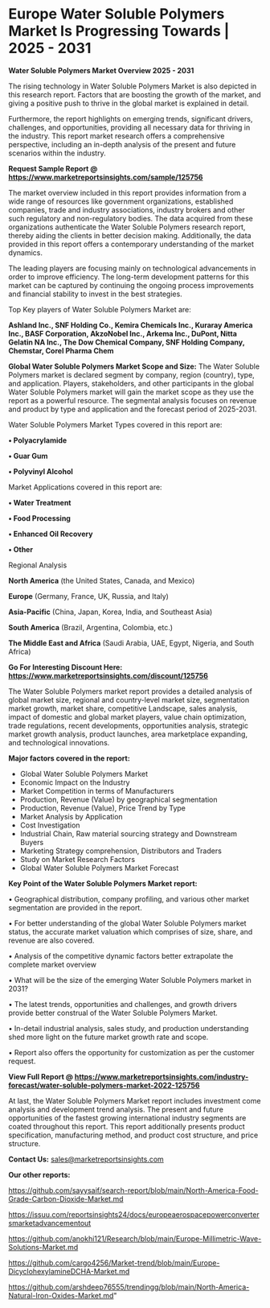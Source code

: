 # Europe Water Soluble Polymers Market Is Progressing Towards | 2025 - 2031

<Strong> Water Soluble Polymers Market Overview 2025 - 2031</strong>

The rising technology in Water Soluble Polymers Market is also depicted in this research report. Factors that are boosting the growth of the market, and giving a positive push to thrive in the global market is explained in detail.

Furthermore, the report highlights on emerging trends, significant drivers, challenges, and opportunities, providing all necessary data for thriving in the industry. This report market research offers a comprehensive perspective, including an in-depth analysis of the present and future scenarios within the industry.

<strong>Request Sample Report @ <a href=https://www.marketreportsinsights.com/sample/125756>https://www.marketreportsinsights.com/sample/125756</a></strong>

The market overview included in this report provides information from a wide range of resources like government organizations, established companies, trade and industry associations, industry brokers and other such regulatory and non-regulatory bodies. The data acquired from these organizations authenticate the Water Soluble Polymers research report, thereby aiding the clients in better decision making. Additionally, the data provided in this report offers a contemporary understanding of the market dynamics.

The leading players are focusing mainly on technological advancements in order to improve efficiency. The long-term development patterns for this market can be captured by continuing the ongoing process improvements and financial stability to invest in the best strategies.

Top Key players of Water Soluble Polymers Market are:

<strong>Ashland Inc., SNF Holding Co., Kemira Chemicals Inc., Kuraray America Inc., BASF Corporation, AkzoNobel Inc., Arkema Inc., DuPont, Nitta Gelatin NA Inc., The Dow Chemical Company, SNF Holding Company, Chemstar, Corel Pharma Chem</strong>

<strong><b>Global Water Soluble Polymers Market Scope and Size:</b></strong>
The Water Soluble Polymers market is declared segment by company, region (country), type, and application. Players, stakeholders, and other participants in the global Water Soluble Polymers market will gain the market scope as they use the report as a powerful resource. The segmental analysis focuses on revenue and product by type and application and the forecast period of 2025-2031.

Water Soluble Polymers Market Types covered in this report are:

<strong>• Polyacrylamide

• Guar Gum

• Polyvinyl Alcohol</strong>

Market Applications covered in this report are:

<strong>• Water Treatment

• Food Processing

• Enhanced Oil Recovery

• Other</strong> 

Regional Analysis

<strong>North America</strong> (the United States, Canada, and Mexico)

<strong>Europe</strong> (Germany, France, UK, Russia, and Italy)

<strong>Asia-Pacific</strong> (China, Japan, Korea, India, and Southeast Asia)

<strong>South America</strong> (Brazil, Argentina, Colombia, etc.)

<strong>The Middle East and Africa</strong> (Saudi Arabia, UAE, Egypt, Nigeria, and South Africa)

<strong>Go For Interesting Discount Here: <a href=https://www.marketreportsinsights.com/discount/125756>https://www.marketreportsinsights.com/discount/125756</a></strong>

The Water Soluble Polymers market report provides a detailed analysis of global market size, regional and country-level market size, segmentation market growth, market share, competitive Landscape, sales analysis, impact of domestic and global market players, value chain optimization, trade regulations, recent developments, opportunities analysis, strategic market growth analysis, product launches, area marketplace expanding, and technological innovations.

<strong><b>Major factors covered in the report:</b></strong>
<ul>
  <li>Global Water Soluble Polymers Market </li>
  <li>Economic Impact on the Industry</li>
  <li>Market Competition in terms of Manufacturers</li>
  <li>Production, Revenue (Value) by geographical segmentation</li>
  <li>Production, Revenue (Value), Price Trend by Type</li>
  <li>Market Analysis by Application</li>
  <li>Cost Investigation</li>
  <li>Industrial Chain, Raw material sourcing strategy and Downstream Buyers</li>
  <li>Marketing Strategy comprehension, Distributors and Traders</li>
  <li>Study on Market Research Factors</li>
  <li>Global Water Soluble Polymers Market Forecast</li>
</ul>

<strong><b>Key Point of the Water Soluble Polymers Market report:</b></strong>

• Geographical distribution, company profiling, and various other market segmentation are provided in the report.

• For better understanding of the global Water Soluble Polymers market status, the accurate market valuation which comprises of size, share, and revenue are also covered.

• Analysis of the competitive dynamic factors better extrapolate the complete market overview

• What will be the size of the emerging Water Soluble Polymers market in 2031?

• The latest trends, opportunities and challenges, and growth drivers provide better construal of the Water Soluble Polymers Market.

• In-detail industrial analysis, sales study, and production understanding shed more light on the future market growth rate and scope.

• Report also offers the opportunity for customization as per the customer request.

<strong><b>View Full Report @ <a href=https://www.marketreportsinsights.com/industry-forecast/water-soluble-polymers-market-2022-125756>https://www.marketreportsinsights.com/industry-forecast/water-soluble-polymers-market-2022-125756</a></b></strong>


At last, the Water Soluble Polymers Market report includes investment come analysis and development trend analysis. The present and future opportunities of the fastest growing international industry segments are coated throughout this report. This report additionally presents product specification, manufacturing method, and product cost structure, and price structure.

<strong>Contact Us:</strong>
sales@marketreportsinsights.com

<strong>Our other reports:</strong>

<a href=https://github.com/sayysaif/search-report/blob/main/North-America-Food-Grade-Carbon-Dioxide-Market.md>https://github.com/sayysaif/search-report/blob/main/North-America-Food-Grade-Carbon-Dioxide-Market.md</a>

<a href=https://issuu.com/reportsinsights24/docs/europeaerospacepowerconvertersmarketadvancementout>https://issuu.com/reportsinsights24/docs/europeaerospacepowerconvertersmarketadvancementout</a>

<a href=https://github.com/anokhi121/Research/blob/main/Europe-Millimetric-Wave-Solutions-Market.md>https://github.com/anokhi121/Research/blob/main/Europe-Millimetric-Wave-Solutions-Market.md</a>

<a href=https://github.com/cargo4256/Market-trend/blob/main/Europe-DicyclohexylamineDCHA-Market.md>https://github.com/cargo4256/Market-trend/blob/main/Europe-DicyclohexylamineDCHA-Market.md</a>

<a href=https://github.com/arshdeep76555/trendingg/blob/main/North-America-Natural-Iron-Oxides-Market.md>https://github.com/arshdeep76555/trendingg/blob/main/North-America-Natural-Iron-Oxides-Market.md</a>"
